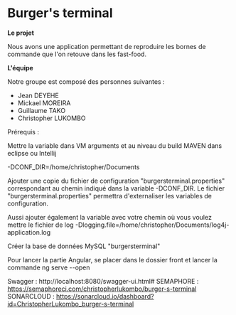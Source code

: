 # Burger's terminal

**Le projet**

Nous avons une application permettant de reproduire les bornes de commande que l'on retouve dans les fast-food.

**L'équipe**

Notre groupe est composé des personnes suivantes :

- Jean DEYEHE
- Mickael MOREIRA
- Guillaume TAKO
- Christopher LUKOMBO

Prérequis :

Mettre la variable dans VM arguments et au niveau du build MAVEN dans eclipse ou Intellij

-DCONF_DIR=/home/christopher/Documents

Ajouter une copie du fichier de configuration "burgersterminal.properties" correspondant au chemin indiqué dans la variable -DCONF_DIR. Le fichier "burgersterminal.properties" permettra d'externaliser les variables de configuration.

Aussi ajouter également la variable avec votre chemin où vous voulez mettre le fichier de log
-Dlogging.file=/home/christopher/Documents/log4j-application.log

Créer la base de données MySQL "burgersterminal"

Pour lancer la partie Angular, se placer dans le dossier front et lancer la commande ng serve --open


Swagger : http://localhost:8080/swagger-ui.html#
SEMAPHORE : https://semaphoreci.com/christopherlukombo/burger-s-terminal
SONARCLOUD : https://sonarcloud.io/dashboard?id=ChristopherLukombo_burger-s-terminal
